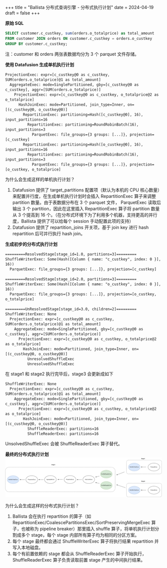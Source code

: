 +++
title = "Ballista 分布式查询引擎 - 分布式执行计划"
date = 2024-04-19
draft = false
+++

**原始 SQL**
```sql
SELECT customer.c_custkey, sum(orders.o_totalprice) as total_amount 
FROM customer JOIN orders ON customer.c_custkey = orders.o_custkey 
GROUP BY customer.c_custkey;
```
注：customer 和 orders 两张表数据均分为 3 个 parquet 文件存储。

**使用 Datafusion 生成单机执行计划**
```
ProjectionExec: expr=[c_custkey@0 as c_custkey, SUM(orders.o_totalprice)@1 as total_amount]
  AggregateExec: mode=SinglePartitioned, gby=[c_custkey@0 as c_custkey], aggr=[SUM(orders.o_totalprice)]
    ProjectionExec: expr=[c_custkey@0 as c_custkey, o_totalprice@2 as o_totalprice]
      HashJoinExec: mode=Partitioned, join_type=Inner, on=[(c_custkey@0, o_custkey@0)]
        RepartitionExec: partitioning=Hash([c_custkey@0], 16), input_partitions=16
          RepartitionExec: partitioning=RoundRobinBatch(16), input_partitions=3
            ParquetExec: file_groups={3 groups: [...]}, projection=[c_custkey]
        RepartitionExec: partitioning=Hash([o_custkey@0], 16), input_partitions=16
          RepartitionExec: partitioning=RoundRobinBatch(16), input_partitions=3
            ParquetExec: file_groups={3 groups: [...]}, projection=[o_custkey, o_totalprice]
```

为什么会生成这样的单机执行计划？
1. Datafusion 提供了 target_partitions 配置项（默认为本机的 CPU 核心数量）来配置并行度，在生成单机执行计划时会插入 RepartitionExec 算子来调整 partition 数量。由于表数据分布在 3 个 parquet 文件，
ParquetExec 读取后输出 3 个 partition，因此在这里插入 RepartitionExec 算子将 partition 数量从 3 个提高到 16 个。（在分布式环境下为了利用多个机器，支持更高的并行度，Ballista 提供了可以给每个 session 手动配置此项的支持）
2. Datafusion 提供了 repartition_joins 开关项，基于 join key 进行 hash repartition 后可并行执行 hash join。


**生成初步的分布式执行计划**
```
=========ResolvedStage[stage_id=1.0, partitions=3]=========
ShuffleWriterExec: Some(Hash([Column { name: "c_custkey", index: 0 }], 16))
  ParquetExec: file_groups={3 groups: [...]}, projection=[c_custkey]

=========ResolvedStage[stage_id=2.0, partitions=3]=========
ShuffleWriterExec: Some(Hash([Column { name: "o_custkey", index: 0 }], 16))
  ParquetExec: file_groups={3 groups: [...]}, projection=[o_custkey, o_totalprice]

=========UnResolvedStage[stage_id=3.0, children=2]=========
ShuffleWriterExec: None
  ProjectionExec: expr=[c_custkey@0 as c_custkey, SUM(orders.o_totalprice)@1 as total_amount]
    AggregateExec: mode=SinglePartitioned, gby=[c_custkey@0 as c_custkey], aggr=[SUM(orders.o_totalprice)]
      ProjectionExec: expr=[c_custkey@0 as c_custkey, o_totalprice@2 as o_totalprice]
        HashJoinExec: mode=Partitioned, join_type=Inner, on=[(c_custkey@0, o_custkey@0)]
          UnresolvedShuffleExec
          UnresolvedShuffleExec
```

在 stage1 和 stage2 执行完毕后，stage3 会更新成如下
```
ShuffleWriterExec: None
  ProjectionExec: expr=[c_custkey@0 as c_custkey, SUM(orders.o_totalprice)@1 as total_amount]
    AggregateExec: mode=SinglePartitioned, gby=[c_custkey@0 as c_custkey], aggr=[SUM(orders.o_totalprice)]
      ProjectionExec: expr=[c_custkey@0 as c_custkey, o_totalprice@2 as o_totalprice]
        HashJoinExec: mode=Partitioned, join_type=Inner, on=[(c_custkey@0, o_custkey@0)]
          ShuffleReaderExec: partitions=16
          ShuffleReaderExec: partitions=16
```
UnsolvedShuffleExec 会被 ShuffleReaderExec 算子替代。

**最终的分布式执行计划**
![ballista-mvp-dag](./ballista-mvp-dag.drawio.png)

为什么会生成这样的分布式执行计划？
1. Ballista 会在执行 repartition 的算子（如 RepartitionExec/CoalescePartitionsExec/SortPreservingMergeExec 算子，也被称为 pipeline breaker）那里插入 shuffle 算子，将单机执行计划分割成多个 stage，每个 stage 内部所有算子均为相同的分区方案。
2. 每个 stage 最终都会通过 ShuffleWriterExec 算子将执行结果 repartition 并写入本地磁盘。
3. 每个有前置依赖的 stage 都会从 ShuffleReaderExec 算子开始执行，ShuffleReaderExec 算子负责读取前置 stage 产生的中间执行结果。

